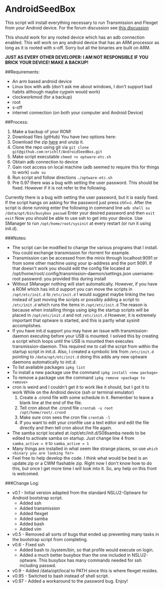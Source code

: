 AndroidSeedBox
==============

This script will install everything necessary to run Transmission and Flexget from your Android device.
For the forum discussion see [this discussion](http://minixforums.com/threads/how-to-linux-optware-ssh-samba-transmission-flexget.2825/#post-23301)

This should work for any rooted device which has an adb connection enabled. This
will work on any android device that has an ARM processor as long as it is rooted with s-off.
Sorry but all the binaries are built on ARM.

**JUST AS EVERY OTHER DEVELOPER: I AM NOT RESPONSIBLE IF YOU BRICK YOUR DEVICE! MAKE A BACKUP!**

##Requirements:
* An arm based android device
* Linux box with adb (don't ask me about windows, I don't support bad habits although maybe cygwin would work)
* clockworkmod (for a backup)
* root
* s-off
* internet connection (on both your computer and Android Device)

##Process:
1. Make a backup of your ROM!
2. Download files (gitHub)
  You have two options here:
  1. Download the zip [here](https://github.com/erichlf/AndroidSeedBox/archive/master.zip) and unzip it.
  2. Clone the repo using git via `git clone git@github.com:erichlf/AndroidSeedBox.git`
3. Make script executable
    `chmod +x optware-etc.sh`
4. Obtain adb connection to device
5. Gain root access on local machine (adb seemed to require this for things to work)
    `sudo su`
6. Run script and follow directions
    `./optware-etc.sh`
7. Pre 0.97 there was a bug with setting the user password. This should be fixed. However if it is not refer to the following.

Currently there is a bug with setting the user password, but it is easily fixed. If the script hangs on asking for the password just press ctrl+c. After the script is done running enter the following in command line
    ```adb shell
    su
    /data/opt/bin/busybox passwd```
Enter your desired password and then
    `exit`
    `exit`
Now you should be able to use ssh to get into your device.
Use SManager to run `/opt/home/root/sysinit` at every restart (or run it using init.d).

###Notes:
* The script can be modified to change the various programs that I install. You could exchange transmission for rtorrent for example.
* Transmission can be accessed from the minix through localhost:9091 or from some other machine using your ip-address and the port 9091. If that doesn't work you should edit the config file located at /opt/home/root/.config/transmission-daemon/settings.json
    username: root
    password: you provided this during install
* Without SManager nothing will start automatically. However, if you have a ROM which has init.d support you can move the scripts in `/opt/etc/init.d` to `/etc/init.d` I would suggest maybe linking the two instead of just moving the scripts or possibly adding a script to `/etc/init.d` which runs the items in `/opt/etc/init.d` The reason is because when installing things using ipkg the startup scripts will be placed in `/opt/etc/init.d` and not `/etc/init.d` However, it is extremely important that optware is started, and this is partly what sysinit accomplishes.
* If you have init.d support you may have an issue with transmission-daemon executing before your USB is mounted. I solved this by creating a script which loops until the USB is mounted then executes transmission-daemon. This required me to call the script from within the startup script in init.d. Also, I created a symbolic link from `/etc/init.d` pointing to `/data/opt/etc/init.d` doing this adds any new optware daemons automatically to init.d.
* To list available packages
    `ipkg list`
* To install a new package use the command
    `ipkg install <new package>`
* To remove a package use the command
    `ipkg remove <package to remove>`
* cron is weird and I couldn't get it to work like it should, but I got it to work
    While on the Android device (ssh or terminal emulator)
    1. Create a .crond file with some schedule in it. Remember to leave a blank line at the end of the file.
    2. Tell cron about the .crond file
        `crontab -u root /opt/home/root/.crond`
    3. Make sure cron sees the cron file
        `crontab -l`
    4. If you want to edit your cronfile use a text editor and edit the file directly and then tell cron about the file again.
* The samba script located at /opt/etc/init.d/S08samba needs to be edited to activate samba on startup. Just change line 4 from `samba_active = 0` to `samba_active = 1`
* Many things are installed in what seem like strange places, so use
    `which <binary you are looking for>`
* Feel free to help develop the code. I think what would be best is an update.zip or a CWM flashable zip. Right now I don't know how to do this, but once I get more time I will look into it. So, any help on this front is welcomed.

###Change Log:
* v0.1 - Initial version adapted from the standard NSLU2-Optware for Android bootstrap script.
    * Added ssh
    * Added transmission
    * Added flexget
    * Added samba
    * Added bash
    * Added vim
* v0.5 - Removed all sorts of bugs that ended up preventing many tasks in the bootstrap script from completing.
* v0.6 - Fixed ssh
    * Added bash to /system/bin, so that profile would execute on login.
    * Added a much better busybox than the one included in NSLU2-optware. This busybox has many commands needed for ssh including passwd.
* v0.9 - Added /data/opt/local to PATH since this is where flexget resides.
* v0.95 - Switched to bash instead of shell script.
* v0.97 - Added a workaround to the password bug.
Enjoy! 
